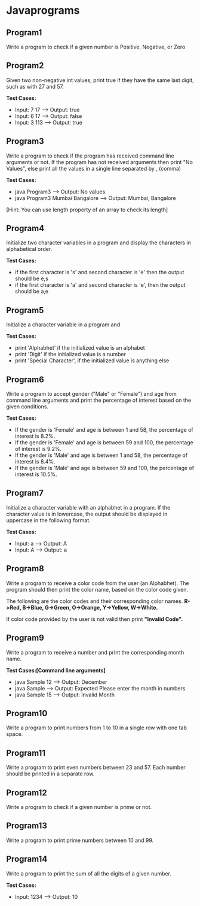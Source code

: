 # Javaprograms
## Program1
Write a program to check if a given number is Positive, Negative, or Zero
## Program2
Given two non-negative int values, print true if they have the same last digit, such as with 27 and 57.

**Test Cases:**
- Input: 7 17  --> Output: true
- Input: 6 17  --> Output: false
- Input: 3 113 --> Output: true
## Program3
Write a program to check if the program has received command line arguments or not. If the program has not received arguments then print "No Values", else print all the values in a single line separated by , (comma)

**Test Cases:**
- java Program3  --> Output: No values
- java Program3 Mumbai Bangalore  --> Output: Mumbai, Bangalore


[Hint: You can use length property of an array to check its length]
## Program4
Initialize two character variables in a program and display the characters in alphabetical order.

**Test Cases:**
- if the first character is 's' and second character is 'e' then the output should be e,s
- if the first character is 'a' and second character is 'e', then the output should be a,e
## Program5
Initialize a character variable in a program and

**Test Cases:**
- print 'Alphabhet' if the initialized value is an alphabet
- print 'Digit' if the initialized value is a number
- print 'Special Character', if the initialized value is anything else
## Program6
Write a program to accept gender ("Male" or "Female") and age from command line arguments and print the percentage of interest based on the given conditions.

**Test Cases:**
- If the gender is 'Female' and age is between 1 and 58, the percentage of interest is 8.2%.
- If the gender is 'Female' and age is between 59 and 100, the percentage of interest is 9.2%.
- If the gender is 'Male' and age is between 1 and 58, the percentage of interest is 8.4%.
- If the gender is 'Male' and age is between 59 and 100, the percentage of interest is 10.5%.
## Program7
Initialize a character variable with an alphabhet in a program. If the character value is in lowercase, the output should be displayed in uppercase in the following format.

**Test Cases:**
- Input: a  --> Output: A
- Input: A  --> Output: a
## Program8
Write a program to receive a color code from the user (an Alphabhet). The program should then print the color name, based on the color code given.

The following are the color codes and their corresponding color names. **R->Red, B->Blue, G->Green, O->Orange, Y->Yellow, W->White.**

If color code provided by the user is not valid then print **"Invalid Code".**
## Program9
Write a program to receive a number and print the corresponding month name.

**Test Cases:[Command line arguments]**
- java Sample 12  --> Output: December
- java Sample  --> Output: Expected Please enter the month in numbers
- java Sample 15 --> Output: Invalid Month
## Program10
Write a program to print numbers from 1 to 10 in a single row with one tab space.
## Program11
Write a program to print even numbers between 23 and 57. Each number should be printed in a separate row.
## Program12
Write a program to check if a given number is prime or not.
## Program13
Write a program to print prime numbers between 10 and 99.
## Program14
Write a program to print the sum of all the digits of a given number.

**Test Cases:**
- Input: 1234  --> Output: 10
